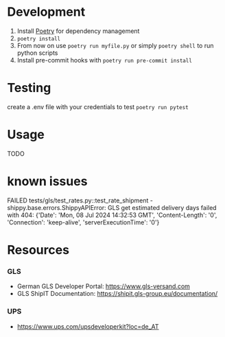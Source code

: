 # Development
1. Install [Poetry](https://python-poetry.org/) for dependency management
2. `poetry install`
3. From now on use `poetry run myfile.py` or simply `poetry shell` to run python scripts
4. Install pre-commit hooks with `poetry run pre-commit install`

# Testing

create a .env file with your credentials to test
`poetry run pytest`

# Usage
TODO

# known issues
FAILED tests/gls/test_rates.py::test_rate_shipment - shippy.base.errors.ShippyAPIError: GLS get estimated delivery days failed with 404: {'Date': 'Mon, 08 Jul 2024 14:32:53 GMT', 'Content-Length': '0', 'Connection': 'keep-alive', 'serverExecutionTime': '0'}


# Resources
### GLS
- German GLS Developer Portal: https://www.gls-versand.com
- GLS ShipIT Documentation: https://shipit.gls-group.eu/documentation/

### UPS
- https://www.ups.com/upsdeveloperkit?loc=de_AT
